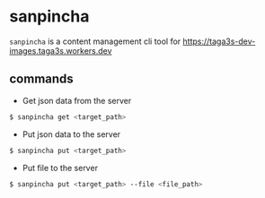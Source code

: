 # sanpincha

`sanpincha` is a content management cli tool for https://taga3s-dev-images.taga3s.workers.dev

## commands

- Get json data from the server
```bash
$ sanpincha get <target_path>
```

- Put json data to the server
```bash
$ sanpincha put <target_path>
```

- Put file to the server
```bash
$ sanpincha put <target_path> --file <file_path>
```
